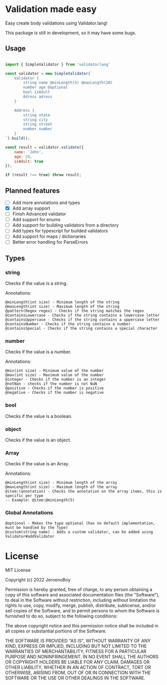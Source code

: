 # Validation made easy

Easy create body validations using Validator.lang!

This package is still in development, so it may have some bugs.

## Usage

```js

import { SimpleValidator } from 'validatorlang'

const validator = new SimpleValidator(`
	Validator {
		string name @minLength(5) @maxLength(20)
		number age @optional
		bool isAdult
		Adress adress
	}

	Address {
		string state
		string city
		string street
		number number
	}
`).build();

const result = validator.validate({
	name: 'John',
	age: 20,
	isAdult: true
});

if (result !== true) throw result;

```

## Planned features

- [ ] Add more annotations and types
- [x] Add array support
- [ ] Finish Advanced validator
- [ ] Add support for enums
- [ ] Add support for building validators from a directory
- [ ] Add types for typescript for builded validators
- [ ] Add support for maps / dictionaries
- [ ] Better error handling for ParseErrors

## Types

### string

Checks if the value is a string.

Annotations:
```
@minLength(int size) - Minimum length of the string
@maxLength(int size) - Maximum length of the string
@pattern(Regex regex) - Checks if the string matches the regex
@containsLowercase - Checks if the string contains a lowercase letter
@containsUppercase - Checks if the string contains a uppercase letter
@containsNumber - Checks if the string contains a number
@containsSpecial - Checks if the string contains a special character
```

### number

Checks if the value is a number.

Annotations:
```
@min(int size) - Minimum value of the number
@max(int size) - Maximum value of the number
@integer - Checks if the number is an integer
@notNan - checks if the number is not NaN
@positive - Checks if the number is positive
@negative - Checks if the number is negative
```

### bool

Checks if the value is a boolean.

### object

Checks if the value is an object.

### Array

Checks if the value is an Array.

Annotations:
```
@minLength(int size) - Minimum length of the array
@maxLength(int size) - Maximum length of the array
@item:(annotation) - Checks the annotation on the array items, this is specific per type
-- Example: @item:@minLength(5)
```


### Global Annotations

```
@optional - Makes the type optional (has no default implementation, must be handled by the Type)
@custom(string name) - Adds a custom validator, can be added using Validator#addValidator
```


# License
MIT License

Copyright (c) 2022 JeroenoBoy

Permission is hereby granted, free of charge, to any person obtaining a copy
of this software and associated documentation files (the "Software"), to deal
in the Software without restriction, including without limitation the rights
to use, copy, modify, merge, publish, distribute, sublicense, and/or sell
copies of the Software, and to permit persons to whom the Software is
furnished to do so, subject to the following conditions:

The above copyright notice and this permission notice shall be included in all
copies or substantial portions of the Software.

THE SOFTWARE IS PROVIDED "AS IS", WITHOUT WARRANTY OF ANY KIND, EXPRESS OR
IMPLIED, INCLUDING BUT NOT LIMITED TO THE WARRANTIES OF MERCHANTABILITY,
FITNESS FOR A PARTICULAR PURPOSE AND NONINFRINGEMENT. IN NO EVENT SHALL THE
AUTHORS OR COPYRIGHT HOLDERS BE LIABLE FOR ANY CLAIM, DAMAGES OR OTHER
LIABILITY, WHETHER IN AN ACTION OF CONTRACT, TORT OR OTHERWISE, ARISING FROM,
OUT OF OR IN CONNECTION WITH THE SOFTWARE OR THE USE OR OTHER DEALINGS IN THE
SOFTWARE.

